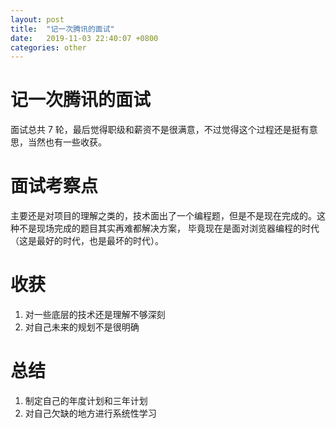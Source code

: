 ```yaml
---
layout: post
title:  "记一次腾讯的面试"
date:   2019-11-03 22:40:07 +0800
categories: other
---
```


# 记一次腾讯的面试

面试总共 7 轮，最后觉得职级和薪资不是很满意，不过觉得这个过程还是挺有意思，当然也有一些收获。

# 面试考察点
主要还是对项目的理解之类的，技术面出了一个编程题，但是不是现在完成的。这种不是现场完成的题目其实再难都解决方案，
毕竟现在是面对浏览器编程的时代（这是最好的时代，也是最坏的时代）。

# 收获
1. 对一些底层的技术还是理解不够深刻
2. 对自己未来的规划不是很明确


# 总结
1. 制定自己的年度计划和三年计划
2. 对自己欠缺的地方进行系统性学习

